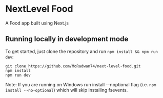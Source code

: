 # NextLevel Food

A Food app built using Next.js

## Running locally in development mode

To get started, just clone the repository and run `npm install && npm run dev`:

    git clone https://github.com/MoRadwan74/next-level-food.git
    npm install
    npm run dev

Note: If you are running on Windows run install --noptional flag (i.e. `npm install --no-optional`) which will skip installing fsevents.
